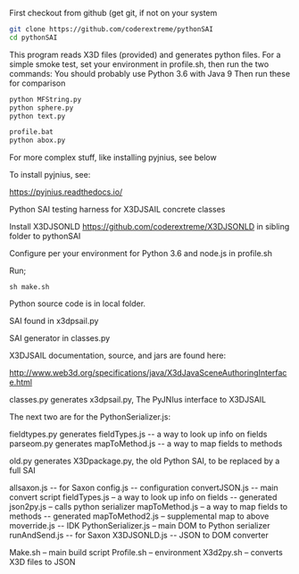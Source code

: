 First checkout from github (get git, if not on your system
```bash
git clone https://github.com/coderextreme/pythonSAI
cd pythonSAI
```
This program reads X3D files (provided) and generates python files.
For a simple smoke test, set your environment in profile.sh, then run the two commands:  You should probably use Python 3.6 with Java 9
Then run these for comparison
```bash
python MFString.py
python sphere.py
python text.py

```

```cmd
profile.bat
python abox.py
```

For more complex stuff, like installing pyjnius, see below

To install pyjnius, see:

https://pyjnius.readthedocs.io/

Python SAI testing harness for X3DJSAIL concrete classes

Install X3DJSONLD https://github.com/coderextreme/X3DJSONLD in sibling folder to pythonSAI

Configure per your environment for Python 3.6 and node.js in profile.sh

Run;
```
sh make.sh
```

Python source code is in local folder.

SAI found in x3dpsail.py

SAI generator in classes.py

X3DJSAIL documentation, source, and jars are found here:

http://www.web3d.org/specifications/java/X3dJavaSceneAuthoringInterface.html

classes.py generates x3dpsail.py, The PyJNIus interface to X3DJSAIL

The next two are for the PythonSerializer.js:

fieldtypes.py generates fieldTypes.js -- a way to look up info on fields
parseom.py generates mapToMethod.js -- a way to map fields to methods

old.py generates X3Dpackage.py, the old Python SAI, to be replaced by a full SAI

allsaxon.js  -- for Saxon
config.js -- configuration
convertJSON.js -- main convert script
fieldTypes.js – a way to look up info on fields -- generated
json2py.js – calls python serializer
mapToMethod.js – a way to map fields to methods -- generated
mapToMethod2.js – supplemental map to above
moverride.js -- IDK
PythonSerializer.js – main DOM to Python serializer
runAndSend.js -- for Saxon
X3DJSONLD.js -- JSON to DOM converter

Make.sh – main build script
Profile.sh – environment
X3d2py.sh – converts X3D files to JSON

